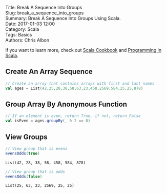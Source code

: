 Title: Break A Sequence Into Groups   
Slug: break_a_sequence_into_groups       
Summary: Break A Sequence Into Groups Using Scala.  
Date: 2017-01-03 12:00  
Category: Scala  
Tags: Basics  
Authors: Chris Albon

If you want to learn more, check out [Scala Cookbook](http://amzn.to/2lxbrxN) and [Programming in Scala](http://amzn.to/2lEtsLt).

## Create An Array Sequence


```scala
// Create an array that contains arrays with first and last names
val ages = List(42,25,28,38,58,63,23,458,2569,584,25,25,878)
```

## Group Array By Anonymous Function


```scala
// If an element is even, return True, if not, return False
val isEven = ages.groupBy(_ % 2 == 0)
```

## View Groups


```scala
// View group that is evens
evensOdds(true)
```




    List(42, 28, 38, 58, 458, 584, 878)




```scala
// View group that is odds
evensOdds(false)
```




    List(25, 63, 23, 2569, 25, 25)
